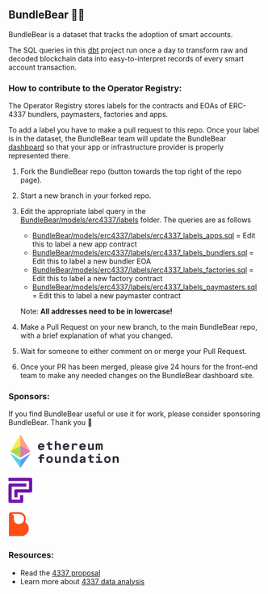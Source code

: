 ## BundleBear 🐻✨

BundleBear is a dataset that tracks the adoption of smart accounts.

The SQL queries in this [dbt](https://docs.getdbt.com/docs/introduction) project run once a day to transform raw and decoded blockchain data into easy-to-interpret records of every smart account transaction.

### How to contribute to the Operator Registry:

The Operator Registry stores labels for the contracts and EOAs of ERC-4337 bundlers, paymasters, factories and apps. 

To add a label you have to make a pull request to this repo. Once your label is in the dataset, the BundleBear team will update the BundleBear [dashboard](https://www.bundlebear.com/overview/all) so that your app or infrastructure provider is properly represented there.

1. Fork the BundleBear repo (button towards the top right of the repo page).

2. Start a new branch in your forked repo.

3. Edit the appropriate label query in the [BundleBear/models/erc4337/labels](https://github.com/Jam516/BundleBear/tree/main/models/erc4337/labels) folder. The queries are as follows

    - [BundleBear/models/erc4337/labels/erc4337_labels_apps.sql](https://github.com/Jam516/BundleBear/blob/main/models/erc4337/labels/erc4337_labels_apps.sql) = Edit this to label a new app contract
    - [BundleBear/models/erc4337/labels/erc4337_labels_bundlers.sql](https://github.com/Jam516/BundleBear/blob/main/models/erc4337/labels/erc4337_labels_bundlers.sql) = Edit this to label a new bundler EOA
    - [BundleBear/models/erc4337/labels/erc4337_labels_factories.sql](https://github.com/Jam516/BundleBear/blob/main/models/erc4337/labels/erc4337_labels_factories.sql) = Edit this to label a new factory contract
    - [BundleBear/models/erc4337/labels/erc4337_labels_paymasters.sql](https://github.com/Jam516/BundleBear/blob/main/models/erc4337/labels/erc4337_labels_paymasters.sql) = Edit this to label a new paymaster contract

    Note: **All addresses need to be in lowercase!**

4. Make a Pull Request on your new branch, to the main BundleBear repo, with a brief explanation of what you changed.

5. Wait for someone to either comment on or merge your Pull Request. 

6. Once your PR has been merged, please give 24 hours for the front-end team to make any needed changes on the BundleBear dashboard site.

### Sponsors:

If you find BundleBear useful or use it for work, please consider sponsoring BundleBear. Thank you 🙏

<p>
  <a href="https://ethereum.org/en/foundation">
    <picture>
      <img alt="ethereum foundation logo" src="https://github.com/Jam516/bundlebear-app/blob/main/public/ethereum-foundation-logo.png" width="auto" height="70">
    </picture>
  </a>
</p>

<p>
  <a href="https://www.pimlico.io">
    <picture>
      <img alt="pimlico logo" src="https://github.com/Jam516/bundlebear-app/blob/main/public/pimlico-logo.png" width="auto" height="50">
    </picture>
  </a>
</p>
<p>
  <a href="https://www.biconomy.io">
    <picture>
      <img alt="biconomy logo" src="https://github.com/Jam516/bundlebear-app/blob/main/public/biconomy-logo.png" width="auto" height="50">
    </picture>
  </a>
</p>

### Resources:
- Read the [4337 proposal](https://eips.ethereum.org/EIPS/eip-4337)
- Learn more about [4337 data analysis](https://read.cryptodatabytes.com/p/web3-sql-weekly-8-analyzing-account)
